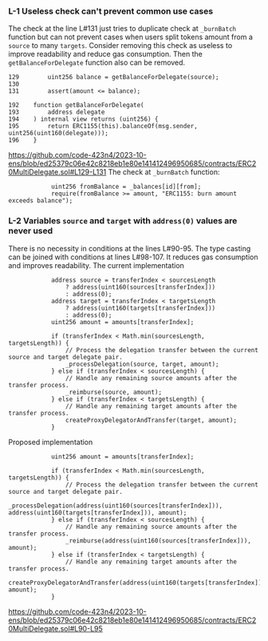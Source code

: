 ### L-1 Useless check can't prevent common use cases
The check at the line L#131 just tries to duplicate check at `_burnBatch` function but can not prevent cases when users split tokens amount from a `source` to many `targets`. Consider removing this check as useless to improve readability and reduce gas consumption. Then the `getBalanceForDelegate` function also can be removed.
```solidity
129        uint256 balance = getBalanceForDelegate(source);
130
131        assert(amount <= balance);

192    function getBalanceForDelegate(
193        address delegate
194    ) internal view returns (uint256) {
195        return ERC1155(this).balanceOf(msg.sender, uint256(uint160(delegate)));
196    }
```
https://github.com/code-423n4/2023-10-ens/blob/ed25379c06e42c8218eb1e80e141412496950685/contracts/ERC20MultiDelegate.sol#L129-L131
The check at `_burnBatch` function:
```solidity
            uint256 fromBalance = _balances[id][from];
            require(fromBalance >= amount, "ERC1155: burn amount exceeds balance");
```

### L-2 Variables `source` and `target` with `address(0)` values are never used
There is no necessity in conditions at the lines L#90-95. The type casting can be joined with conditions at lines L#98-107.
It reduces gas consumption and improves readability.
The current implementation
```solidity
            address source = transferIndex < sourcesLength
                ? address(uint160(sources[transferIndex]))
                : address(0);
            address target = transferIndex < targetsLength
                ? address(uint160(targets[transferIndex]))
                : address(0);
            uint256 amount = amounts[transferIndex];

            if (transferIndex < Math.min(sourcesLength, targetsLength)) {
                // Process the delegation transfer between the current source and target delegate pair.
                _processDelegation(source, target, amount);
            } else if (transferIndex < sourcesLength) {
                // Handle any remaining source amounts after the transfer process.
                _reimburse(source, amount);
            } else if (transferIndex < targetsLength) {
                // Handle any remaining target amounts after the transfer process.
                createProxyDelegatorAndTransfer(target, amount);
            }
```
Proposed implementation
```solidity
            uint256 amount = amounts[transferIndex];

            if (transferIndex < Math.min(sourcesLength, targetsLength)) {                
                // Process the delegation transfer between the current source and target delegate pair.
                _processDelegation(address(uint160(sources[transferIndex])), address(uint160(targets[transferIndex])), amount);
            } else if (transferIndex < sourcesLength) {
                // Handle any remaining source amounts after the transfer process.
                _reimburse(address(uint160(sources[transferIndex])), amount);
            } else if (transferIndex < targetsLength) {
                // Handle any remaining target amounts after the transfer process.
                createProxyDelegatorAndTransfer(address(uint160(targets[transferIndex])), amount);
            }
```
https://github.com/code-423n4/2023-10-ens/blob/ed25379c06e42c8218eb1e80e141412496950685/contracts/ERC20MultiDelegate.sol#L90-L95